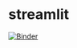 # streamlit
[![Binder](https://mybinder.org/badge_logo.svg)](https://mybinder.org/v2/gh/<USER>/<REPO>/main?labpath=<PATH/TO/your_notebook.ipynb>)
